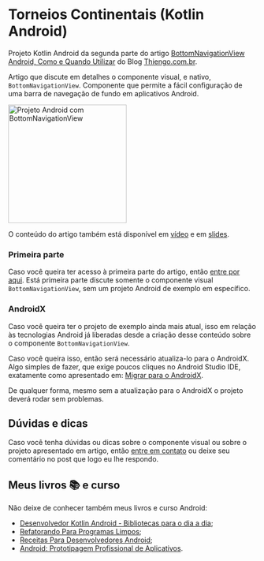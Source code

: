 # Torneios Continentais (Kotlin Android)

Projeto Kotlin Android da segunda parte do artigo [BottomNavigationView Android, Como e Quando Utilizar](https://www.thiengo.com.br/bottomnavigationview-android-como-e-quando-utilizar#title-12) do Blog [Thiengo.com.br](https://www.thiengo.com.br).

Artigo que discute em detalhes o componente visual, e nativo, `BottomNavigationView`. Componente que permite a fácil configuração de uma barra de navegação de fundo em aplicativos Android.

<img src="https://www.thiengo.com.br/img/post/normal/rbjpgg98d7b9j4cplj0b5t0uh455d7247517bc0871d5144846ad87c63b.gif" width="240" alt="Projeto Android com BottomNavigationView">

O conteúdo do artigo também está disponível em [vídeo](https://www.thiengo.com.br/bottomnavigationview-android-como-e-quando-utilizar#title-36) e em [slides](https://www.thiengo.com.br/bottomnavigationview-android-como-e-quando-utilizar#title-35).

### Primeira parte

Caso você queira ter acesso à primeira parte do artigo, então [entre por aqui](https://www.thiengo.com.br/bottomnavigationview-android-como-e-quando-utilizar#title-01). Está primeira parte discute somente o componente visual `BottomNavigationView`, sem um projeto Android de exemplo em específico.

### AndroidX

Caso você queira ter o projeto de exemplo ainda mais atual, isso em relação às tecnologias Android já liberadas desde a criação desse conteúdo sobre o componente `BottomNavigationView`.

Caso você queira isso, então será necessário atualiza-lo para o AndroidX. Algo simples de fazer, que exige poucos cliques no Android Studio IDE, exatamente como apresentado em: [Migrar para o AndroidX](https://developer.android.com/jetpack/androidx/migrate?hl=pt-br).

De qualquer forma, mesmo sem a atualização para o AndroidX o projeto deverá rodar sem problemas.

## Dúvidas e dicas

Caso você tenha dúvidas ou dicas sobre o componente visual ou sobre o projeto apresentado em artigo, então [entre em contato](https://www.thiengo.com.br/contato) ou deixe seu comentário no post que logo eu lhe respondo.

## Meus livros 📚 e curso

Não deixe de conhecer também meus livros e curso Android:

- [Desenvolvedor Kotlin Android - Bibliotecas para o dia a dia](https://www.thiengo.com.br/livro-desenvolvedor-kotlin-android);
- [Refatorando Para Programas Limpos](https://www.thiengo.com.br/livro-refatorando-para-programas-limpos);
- [Receitas Para Desenvolvedores Android](https://www.thiengo.com.br/livro-receitas-para-desenvolvedores-android);
- [Android: Prototipagem Profissional de Aplicativos](https://www.udemy.com/course/android-prototipagem-profissional-de-aplicativos/?locale=pt_BR&persist_locale=).
